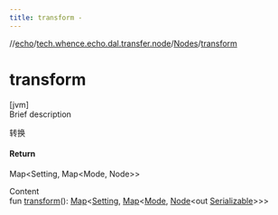 ```yaml
---
title: transform -
---
```

//[echo](../../index.md)/[tech.whence.echo.dal.transfer.node](../index.md)/[Nodes](index.md)/[transform](transform.md)



# transform  
[jvm]  
Brief description  


转换



#### Return  


Map<Setting, Map<Mode, Node>>

  
Content  
fun [transform](transform.md)(): [Map](https://kotlinlang.org/api/latest/jvm/stdlib/kotlin.collections/-map/index.html)<[Setting](../../tech.whence.echo.dal.transfer.project/-setting/index.md), [Map](https://kotlinlang.org/api/latest/jvm/stdlib/kotlin.collections/-map/index.html)<[Mode](../../tech.whence.echo.dal.transfer/-mode/index.md), [Node](../-node/index.md)<out [Serializable](https://docs.oracle.com/javase/8/docs/api/java/io/Serializable.html)>>>  



